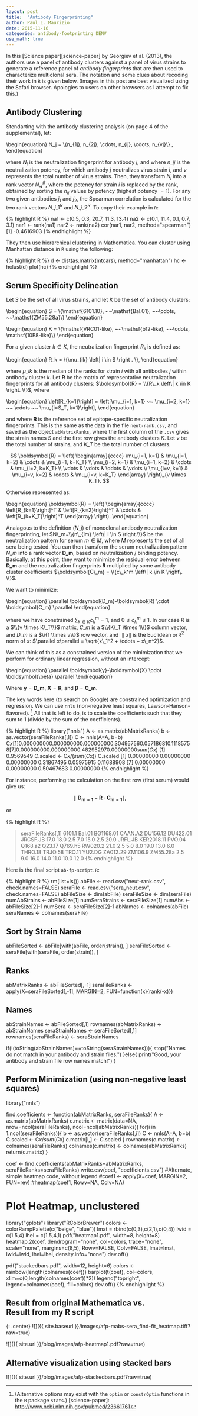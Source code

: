 ```yaml
---
layout: post
title:  "Antibody Fingerprinting"
author: Paul L. Maurizio
date: 2015-11-16
categories: antibody-footprinting DENV
use_math: true
---
```


In this [Science paper][science-paper] by Georgiev et al. (2013), the authors use a panel of antibody clusters against a panel of virus strains to generate a reference panel of _antibody fingerprints_ that are then used to characterize multiclonal sera. The notation and some clues about recoding their work in `R` is given below. (Images in this post are best visualized using the Safari browser. Apologies to users on other browsers as I attempt to fix this.)

## Antibody Clustering
Stendarting with the antibody clustering analysis (on page 4 of the supplemental), let:

\begin{equation}
N\_j = \\{n\_{1j}, n\_{2j}, \cdots, n\_{ij}, \cdots, n\_{vj}\\} ,
\end{equation}

where $N_j$ is the neutralization fingerprint for antibody $j$, and where $n\_{ij}$ is the neutralization potency, for which antibody $j$ neutralizes virus strain $i$, and $v$ represents the total number of virus strains. Then, they transform $N_j$ into a rank vector $N\_j^R$, where the potency for strain $i$ is replaced by the rank, obtained by sorting the $n_{ij}$ values by potency (highest potency $=1$). For any two given antibodies $j_1$ and $j_2$, the Spearman correlation is calculated for the two rank vectors $N\_{j\_1}^R$ and $N\_{j\_2}^R$. To copy their example in `R`:

{% highlight R %}
na1 <- c(0.5, 0.3, 20.7, 11.3, 13.4)
na2 <- c(0.1, 11.4, 0.1, 0.7, 3.1)
nar1 <- rank(na1)
nar2 <- rank(na2)
cor(nar1, nar2, method="spearman")
[1] -0.4616903
{% endhighlight %}

They then use hierarchical clustering in Mathematica.  You can cluster using Manhattan distance in `R` using the following:

{% highlight R %}
d <- dist(as.matrix(mtcars), method="manhattan")
hc <- hclust(d)
plot(hc)
{% endhighlight %}

## Serum Specificity Delineation
Let $S$ be the set of all virus strains, and let $K$ be the set of antibody clusters:

\begin{equation}
S = \\{\mathsf{6101.10}, ~~\mathsf{Bal.01}, ~~\cdots, ~~\mathsf{ZM55.28a}\\}
\end{equation}

\begin{equation}
K = \\{\mathsf{VRC01-like}, ~~\mathsf{b12-like}, ~~\cdots, \mathsf{10E8-like}\\}
\end{equation}

For a given cluster $k \in K$, the neutralization fingerprint $R_k$ is defined as:

\begin{equation}
R_k = \\{\mu_{ik} \left\| i \in S \right . \\},
\end{equation}

where $\mu\_{ik}$ is the median of the ranks for strain $i$ with all antibodies $j$ within antibody cluster $k$. Let $\boldsymbol{R}$ be the matrix of representative neutralization fingerprints for all antibody clusters: $\boldsymbol{R} = \\{R\_k \left\| k \in K \right. \\}$, where

\begin{equation}
\left[R\_{k=1}\right] = \left[\mu\_{i=1, k=1} ~~ \mu\_{i=2, k=1} ~~ \cdots ~~ \mu\_{i=S\_T, k=1}\right],
\end{equation}

and where $\boldsymbol{R}$ is the reference set of epitope-specific neutralization fingerprints. This is the same as the data in the file `neut-rank.csv`, and saved as the object `abMatrixRanks`, where the first column of the `.csv` gives the strain names $S$ and the first row gives the antibody clusters $K$. Let $v$ be the total number of strains, and $K\_T$ be the total number of clusters.

$$
\boldsymbol{R} = \left( \begin{array}{cccc}
\mu_{i=1, k=1} & \mu_{i=1, k=2} & \cdots & \mu_{i=1, k=K_T} \\
\mu_{i=2, k=1} & \mu_{i=1, k=2} & \cdots & \mu_{i=2, k=K_T} \\
\vdots & \vdots & \ddots & \vdots \\
\mu_{i=v, k=1} & \mu_{i=v, k=2} & \cdots & \mu_{i=v, k=K_T} \end{array} \right)_{v \times K_T}.
$$

Otherwise represented as:

\begin{equation}
\boldsymbol{R} = \left( \begin{array}{cccc}
\left[R\_{k=1}\right]^T & \left[R\_{k=2}\right]^T & \cdots & \left[R\_{k=K_T}\right]^T \end{array} \right).
\end{equation}

Analagous to the definition ($N\_j$) of monoclonal antibody neutralization fingerprinting, let $N\_m=\\{n\_{im} \left\| i \in S \right.\\}$ be the neutralization pattern for serum $m \in M$, where $M$ represents the set of all sera being tested. You can then transform the serum neutralization pattern $N\_m$ into a rank vector $\boldsymbol{D\_m}$, based on neutralization / binding potency. Basically, at this point, they want to minimize the residual error between $\boldsymbol{D\_m}$ and the neutralization fingerprints $\boldsymbol{R}$ multiplied by some antibody cluster coefficients $\boldsymbol{C\_m} = \\{c\_k^m \left\| k \in K \right\. \\}$.

We want to minimize:

\begin{equation}
\parallel \boldsymbol{D\_m}-\boldsymbol{R} \cdot \boldsymbol{C\_m} \parallel
\end{equation}

where we have constrained $\sum_{k \in K} c_k^m =1$, and $0 \leq c_k^m \leq 1$. In our case $R$ is a $\\{v \times K\_T\\}$ matrix, $C\_m$ is a $\\{K\_T \times 1\\}$ column vector, and $D\_m$ is a $\\{1 \times v\\}$ row vector, and $\parallel x\parallel$ is the Euclidean or $\ell^2$ norm of $x$: $\parallel x\parallel = \sqrt{x\_1^2 + \cdots + x\_n^2}$.

We can think of this as a constrained version of the minimization that we perform for ordinary linear regression, without an intercept:

\begin{equation}
\parallel \boldsymbol{y}-\boldsymbol{X} \cdot \boldsymbol{\beta} \parallel
\end{equation}

Where $\boldsymbol{y}= \boldsymbol{D\_m}$, $\boldsymbol{X}=\boldsymbol{R}$, and $\boldsymbol{\beta}=\boldsymbol{C\_m}$.

The key words here (to search on Google) are constrained optimization and regression. We can use `nnls` (non-negative least squares, Lawson-Hanson-flavored). [^1] All that is left to do, is to scale the coefficients such that they sum to 1 (divide by the sum of the coefficients).


{% highlight R %}
library("nnls")
A 		<- as.matrix(abMatrixRanks)
b 		<- as.vector(seraFileRanks[,1])
C 		<- nnls(A=A, b=b)
C$x
 [1] 0.00000000 0.00000000 0.00000000 0.30495756 0.05718681 0.11185758
 [7] 0.00000000 0.00000000 0.48295297 0.00000000
sum(C$x)
[1] 0.9569549
C.scaled 	<- C$x/(sum(C$x))
C.scaled
 [1] 0.00000000 0.00000000 0.00000000 0.31867495 0.05975915 0.11688908
 [7] 0.00000000 0.00000000 0.50467683 0.00000000
{% endhighlight %}


For instance, performing the calculation on the first row (first serum) would give us:

$$\parallel \boldsymbol{D_{m=1}}-\boldsymbol{R} \cdot \boldsymbol{C_{m=1}} \parallel,$$

or

{% highlight R %}
> seraFileRanks[,1]
    6101.1     Bal.01  BG1168.01    CAAN.A2   DU156.12   DU422.01   JRCSF.JB
      17.0       18.0        2.5        7.0       15.0        2.5       20.0
   JRFL.JB KER2018.11     PVO.04    Q168.a2     Q23.17    Q769.h5    RW020.2
      21.0        2.5        5.0        8.0       19.0       13.0        6.0
   THRO.18    TRJO.58     TRO.11     YU2.DG   ZA012.29    ZM106.9   ZM55.28a
       2.5        9.0       16.0       14.0       11.0       10.0       12.0
{% endhighlight %}

Here is the final script `ab-fp-script.R`:

{% highlight R %}
rm(list=ls())
abFile 			<- read.csv("neut-rank.csv", check.names=FALSE)
seraFile		<- read.csv("sera_neut.csv", check.names=FALSE)
abFileSize 		<- dim(abFile)
seraFileSize 	<- dim(seraFile)
numAbStrains 	<- abFileSize[1]
numSeraStrains  <- seraFileSize[1]
numAbs 			<- abFileSize[2]-1
numSera 		<- seraFileSize[2]-1
abNames			<- colnames(abFile)
seraNames		<- colnames(seraFile)

## Sort by Strain Name
abFileSorted 	<- abFile[with(abFile, order(strain)), ]
seraFileSorted 	<- seraFile[with(seraFile, order(strain)), ]

## Ranks
abMatrixRanks 	<- abFileSorted[,-1]
seraFileRanks	<- apply(X=seraFileSorted[,-1], MARGIN=2, FUN=function(x){rank(-x)})

## Names
abStrainNames 	<- abFileSorted[,1]
rownames(abMatrixRanks) <- abStrainNames
seraStrainNames	<- seraFileSorted[,1]
rownames(seraFileRanks) <- seraStrainNames

if(!(toString(abStrainNames)==toString(seraStrainNames))){
	stop("Names do not match in your antibody and strain files.")
	}else{
		print("Good, your antibody and strain file row names match!")
	}

## Perform Minimization (using non-negative least squares)
library("nnls")

find.coefficients <- function(abMatrixRanks, seraFileRanks){
	A <- as.matrix(abMatrixRanks)
	c.matrix <- matrix(data=NA, nrow=ncol(seraFileRanks),
					ncol=ncol(abMatrixRanks))
	for(i in 1:ncol(seraFileRanks)){
		b 				<- as.vector(seraFileRanks[,i])
		C 				<- nnls(A=A, b=b)
		C.scaled		<- C$x/sum(C$x)
		c.matrix[i,]	<- C.scaled
	}
	rownames(c.matrix) <- colnames(seraFileRanks)
	colnames(c.matrix) <- colnames(abMatrixRanks)
	return(c.matrix)
}

coef <- find.coefficients(abMatrixRanks=abMatrixRanks, seraFileRanks=seraFileRanks)
write.csv(coef, "coefficients.csv")
#Alternate, simple heatmap code, without legend
#coef1 <- apply(X=coef, MARGIN=2, FUN=rev)
#heatmap(coef1, Rowv=NA, Colv=NA)

# Plot Heatmap, unclustered
library("gplots")
library("RColorBrewer")
colors <- colorRampPalette(c("beige", "blue"))
lmat = rbind(c(0,3),c(2,1),c(0,4))
lwid = c(1.5,4)
lhei = c(1.5,4,1)
pdf("heatmap1.pdf", width=8, height=8)
heatmap.2(coef, dendrogram="none", col=colors, trace="none", 
	scale="none", margins=c(8,5), Rowv=FALSE, Colv=FALSE, 
	lmat=lmat, lwid=lwid, lhei=lhei, density.info="none")
dev.off()

pdf("stackedbars.pdf", width=12, height=6)
colors <- rainbow(length(colnames(coef)))
barplot(t(coef), col=colors, xlim=c(0,length(colnames(coef))*2))
legend("topright", legend=colnames(coef), fill=colors)
dev.off()
{% endhighlight %}

## Result from original Mathematica vs. <br/> Result from my R script

{: .center}
![]({{ site.baseurl }}/images/afp-mabs-sera_find-fit_heatmap.tiff?raw=true)

![]({{ site.url }}/blog/images/afp-heatmap1.pdf?raw=true)

## Alternative visualization using stacked bars

![]({{ site.url }}/blog/images/afp-stackedbars.pdf?raw=true)


[^1]:(Alternative options may exist with the `optim` or `constrOptim` functions in the `R` package `stats`.)
[science-paper]: http://www.ncbi.nlm.nih.gov/pubmed/23661761
